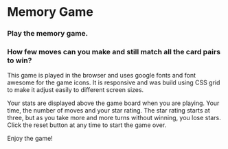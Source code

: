# Memory Game

### Play the memory game.
### How few moves can you make and still match all the card pairs to win?

This game is played in the browser and uses google fonts and font awesome for the game icons. It is responsive and was build using CSS grid to make it adjust easily to different screen sizes.

Your stats are displayed above the game board when you are playing. Your time, the number of moves and your star rating. The star rating starts at three, but as you take more and more turns without winning, you lose stars. Click the reset button at any time to start the game over.

Enjoy the game!
